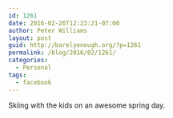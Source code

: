 ```yaml
---
id: 1261
date: 2016-02-26T12:23:21-07:00
author: Peter Williams
layout: post
guid: http://barelyenough.org/?p=1261
permalink: /blog/2016/02/1261/
categories:
  - Personal
tags:
  - facebook
---
```

Skiing with the kids on an awesome spring day.